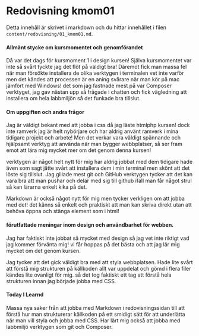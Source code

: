 ---
---
Redovisning kmom01
=========================

Detta innehåll är skrivet i markdown och du hittar innehållet i filen `content/redovisning/01_kmom01.md`.

#### Allmänt stycke om kursmomentet och genomförandet
Då var det dags för kursmoment 1 i design kursen! Själva kursmomentet var inte så svårt tyckte jag det flöt på väldigt bra! Däremot fick man massa fel när man försökte installera  de olika verktygen i terminalen vet inte varför men det kändes att processen är en aning svårare när man kör på mac jämfört med Windows! det som jag fastnade mest på var Composer verktyget, jag gav nästan upp så frågade i chatten och fick vägledning att installera om hela labbmiljön så det funkade bra tillslut.

#### Om uppgiften och andra frågor
Jag är väldigt bekant med att jobba i css då jag läste htmlphp kursen! dock inte ramverk jag är helt nybörjare och har aldrig använt ramverk i mina tidigare projekt och arbete! Men det verkar vara väldigt spännande och hjälpsamt verktyg att använda när man bygger webbplatser, så ser fram emot att lära mig  mycket mer om det genom denna kursen!

verktygen är något helt nytt för mig har aldrig jobbat med dem tidigare hade även som sagt jätte svårt att installera dem i min terminal men skönt att det löste sig tillslut. Jag gillade mest git och GitHub verktygen tycker att det kan vara bra att man pushar och delar med sig till github ifall man får något strul så kan lärarna enkelt kika på det.

Markdown är också något nytt för mig men tycker verkligen  om att jobba med det! det känns så enkelt och praktiskt att man kan skriva direkt utan att behöva öppna och stänga element som i html!

####  förutfattade meningar inom design och användbarhet för webben.
Jag har faktiskt inte jobbat så mycket med design så jag vet inte riktigt vad jag kommer förvänta mig! vi får hoppas på det bästa och att jag lär mig mycket om det genom kursen.

Jag tycker att det gick väldigt bra med att styla webbplatsen. Hade lite svårt att förstå mig strukturen på källkoden allt var uppdelat och gömd i flera filer kändes lite ovanligt för mig. så det tog faktiskt ett tag att förstå hela strukturen innan jag började jobba med CSS.

#### Today I Learnd
Massa nya saker från att jobba med Markdown i redovisningssidan till att förstå hur man strukturerar källkoden på ett smidigt sätt för att underlätta när man vill styla och jobba med CSS. Har lärt mig också att jobba med labbmiljö verktygen som git och Composer.
